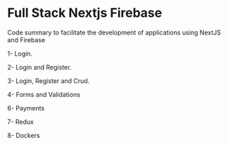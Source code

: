 # Full Stack Nextjs Firebase
Code summary to facilitate the development of applications using NextJS and Firebase

1- Login.

2- Login and Register.

3- Login, Register and Crud.

4- Forms and Validations

6- Payments

7- Redux

8- Dockers

